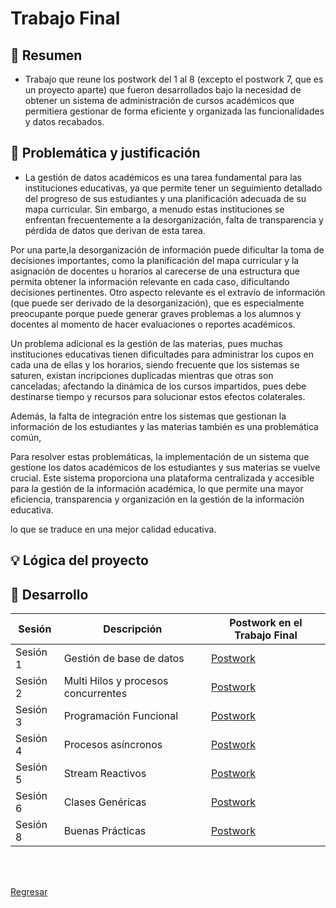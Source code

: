 # Trabajo Final

## 📝 Resumen

- Trabajo que reune los postwork del 1 al 8 (excepto el postwork 7, que es un proyecto aparte) que fueron desarrollados bajo la necesidad de obtener un sistema de administración de cursos académicos que permitiera gestionar de forma eficiente y organizada las funcionalidades y datos recabados. 

## 🤔 Problemática y justificación 

- La gestión de datos académicos es una tarea fundamental para las instituciones educativas, ya que permite tener un seguimiento detallado del progreso de sus estudiantes y una planificación adecuada de su mapa curricular. Sin embargo, a menudo estas instituciones se enfrentan  frecuentemente a la desorganización, falta de transparencia y pérdida de datos que derivan de esta tarea. 

Por una parte,la desorganización de información puede dificultar la toma de decisiones importantes, como la planificación del mapa curricular y la asignación de docentes u horarios al carecerse de una estructura que permita obtener la información relevante en cada caso, dificultando decisiones pertinentes. Otro aspecto relevante es el extravío de información (que puede ser derivado de la desorganización), que es especialmente preocupante porque puede generar graves problemas a los alumnos y docentes al momento de hacer evaluaciones o reportes académicos.

Un problema adicional es la gestión de las materias, pues muchas instituciones educativas tienen dificultades para administrar los cupos en cada una de ellas y los horarios, siendo frecuente que los sistemas se saturen, existan incripciones duplicadas mientras que otras son canceladas; afectando la dinámica de los cursos impartidos, pues debe destinarse tiempo y recursos para solucionar estos efectos colaterales.


Además, la falta de integración entre los sistemas que gestionan la información de los estudiantes y las materias también es una problemática común, 

Para resolver estas problemáticas, la implementación de un sistema que gestione los datos académicos de los estudiantes y sus materias se vuelve crucial. Este sistema proporciona una plataforma centralizada y accesible para la gestión de la información académica, lo que permite una mayor eficiencia, transparencia y organización en la gestión de la información educativa.

lo que se traduce en una mejor calidad educativa.

## 💡 Lógica del proyecto



## 🚀 Desarrollo

| Sesión                | Descripción                                                       |Postwork en el Trabajo Final|
|-----------------------|-------------------------------------------------------------------|---------|
| Sesión 1| Gestión de base de datos|[Postwork](./TrabajoFinal/src/main/java/org/bedu/postwork/javase2project/model)|
| Sesión 2| Multi Hilos y procesos concurrentes |[Postwork](./TrabajoFinal/src/main/java/org/bedu/postwork/javase2project/multithreading)|
| Sesión 3| Programación Funcional |[Postwork](./TrabajoFinal/src/main/java/org/bedu/postwork/javase2project/tools)|
| Sesión 4| Procesos asíncronos |[Postwork](./TrabajoFinal/src/main/java/org/bedu/postwork/javase2project/async)|
| Sesión 5|Stream Reactivos |[Postwork](./TrabajoFinal/src/main/java/org/bedu/postwork/javase2project/reactive)|
| Sesión 6|Clases Genéricas |[Postwork](./TrabajoFinal/src/main/java/org/bedu/postwork/javase2project/tools)|
| Sesión 8|Buenas Prácticas |[Postwork](./TrabajoFinal/src/main/java/org/bedu/postwork/javase2project/)|


<br/>
<br/>

[Regresar ](./JSE_Fase2_Modulo3_Equipo10/README.md)
